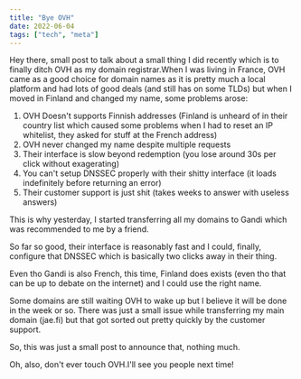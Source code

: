 ```yaml
---
title: "Bye OVH"
date: 2022-06-04
tags: ["tech", "meta"]
---
```


Hey there, small post to talk about a small thing I did recently which is to finally ditch OVH as my domain registrar.When I was living in France, OVH came as a good choice for domain names as it is pretty much a local platform and had lots of good deals (and still has on some TLDs) but when I moved in Finland and changed my name, some problems arose:

1.  OVH Doesn't supports Finnish addresses (Finland is unheard of in their country list which caused some problems when I had to reset an IP whitelist, they asked for stuff at the French address)
2.  OVH never changed my name despite multiple requests
3.  Their interface is slow beyond redemption (you lose around 30s per click without exagerating)
4.  You can't setup DNSSEC properly with their shitty interface (it loads indefinitely before returning an error)
5.  Their customer support is just shit (takes weeks to answer with useless answers)

This is why yesterday, I started transferring all my domains to Gandi which was recommended to me by a friend.

So far so good, their interface is reasonably fast and I could, finally, configure that DNSSEC which is basically two clicks away in their thing.

Even tho Gandi is also French, this time, Finland does exists (even tho that can be up to debate on the internet) and I could use the right name.

Some domains are still waiting OVH to wake up but I believe it will be done in the week or so. There was just a small issue while transferring my main domain (jae.fi) but that got sorted out pretty quickly by the customer support.

So, this was just a small post to announce that, nothing much.

Oh, also, don't ever touch OVH.I'll see you people next time!
